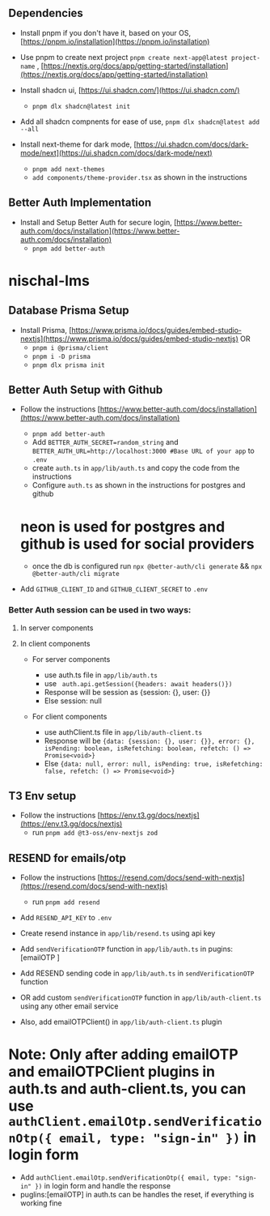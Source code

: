## Dependencies

- Install pnpm if you don't have it, based on your OS, [https://pnpm.io/installation](https://pnpm.io/installation)

- Use pnpm to create next project `pnpm create next-app@latest project-name` , [https://nextjs.org/docs/app/getting-started/installation](https://nextjs.org/docs/app/getting-started/installation)

- Install shadcn ui, [https://ui.shadcn.com/](https://ui.shadcn.com/)
  - `pnpm dlx shadcn@latest init`
- Add all shadcn compnents for ease of use, `pnpm dlx shadcn@latest add --all`

- Install next-theme for dark mode, [https://ui.shadcn.com/docs/dark-mode/next](https://ui.shadcn.com/docs/dark-mode/next)
  - `pnpm add next-themes`
  - `add components/theme-provider.tsx` as shown in the instructions

## Better Auth Implementation

- Install and Setup Better Auth for secure login, [https://www.better-auth.com/docs/installation](https://www.better-auth.com/docs/installation)
  - `pnpm add better-auth`

# nischal-lms

## Database Prisma Setup

- Install Prisma, [https://www.prisma.io/docs/guides/embed-studio-nextjs](https://www.prisma.io/docs/guides/embed-studio-nextjs)
  OR
  - `pnpm i @prisma/client`
  - `pnpm i -D prisma`
  - `pnpm dlx prisma init`

## Better Auth Setup with Github

- Follow the instructions [https://www.better-auth.com/docs/installation](https://www.better-auth.com/docs/installation)

  - `pnpm add better-auth`
  - Add `BETTER_AUTH_SECRET=random_string` and `BETTER_AUTH_URL=http://localhost:3000 #Base URL of your app` to `.env`
  - create `auth.ts` in `app/lib/auth.ts` and copy the code from the instructions
  - Configure `auth.ts` as shown in the instructions for postgres and github

  # neon is used for postgres and github is used for social providers

  - once the db is configured run `npx @better-auth/cli generate` && `npx @better-auth/cli migrate`

- Add `GITHUB_CLIENT_ID` and `GITHUB_CLIENT_SECRET` to `.env`

### Better Auth session can be used in two ways:

1. In server components
2. In client components

   - For server components

     - use auth.ts file in `app/lib/auth.ts`
     - use ` auth.api.getSession({headers: await headers()})`
     - Response will be session as {session: {}, user: {}}
     - Else session: null

   - For client components
     - use authClient.ts file in `app/lib/auth-client.ts`
     - Response will be `{data: {session: {}, user: {}}, error: {}, isPending: boolean, isRefetching: boolean, refetch: () => Promise<void>}`
     - Else `{data: null, error: null, isPending: true, isRefetching: false, refetch: () => Promise<void>}`

## T3 Env setup

- Follow the instructions [https://env.t3.gg/docs/nextjs](https://env.t3.gg/docs/nextjs)
  - run `pnpm add @t3-oss/env-nextjs zod`

## RESEND for emails/otp

- Follow the instructions [https://resend.com/docs/send-with-nextjs](https://resend.com/docs/send-with-nextjs)

  - run `pnpm add resend`

- Add `RESEND_API_KEY` to `.env`
- Create resend instance in `app/lib/resend.ts` using api key

- Add `sendVerificationOTP` function in `app/lib/auth.ts` in pugins:[emailOTP ]
- Add RESEND sending code in `app/lib/auth.ts` in `sendVerificationOTP` function
- OR add custom `sendVerificationOTP` function in `app/lib/auth-client.ts` using any other email service

- Also, add emailOTPClient() in `app/lib/auth-client.ts` plugin

# Note: Only after adding emailOTP and emailOTPClient plugins in auth.ts and auth-client.ts, you can use `authClient.emailOtp.sendVerificationOtp({ email, type: "sign-in" })` in login form

- Add `authClient.emailOtp.sendVerificationOtp({ email, type: "sign-in" })` in login form and handle the response
- puglins:[emailOTP] in auth.ts can be handles the reset, if everything is working fine
